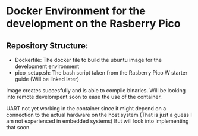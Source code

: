# Docker Environment for the development on the Rasberry Pico

## Repository Structure:
- Dockerfile: The docker file to build the ubuntu image for the development environment
- pico_setup.sh: The bash script taken from the Rasberry Pico W starter guide (Will be linked later)

Image creates succesfully and is able to compile binaries. Will be looking into remote develompent
soon to ease the use of the container.

UART not yet working in the container since it might depend on a connection to the actual hardware
on the host system (That is just a guess I am not experienced in embedded systems) But will
look into implementing that soon.

